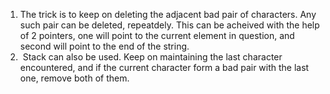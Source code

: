1) The trick is to keep on deleting the adjacent bad pair of characters. Any such pair can be deleted, repeatdely. This can be acheived with the help of 2 pointers, one will point to the current element in question, and second will point to the end of the string.
2)  Stack can also be used. Keep on maintaining the last character encountered, and if the current character form a bad pair with the last one, remove both of them.